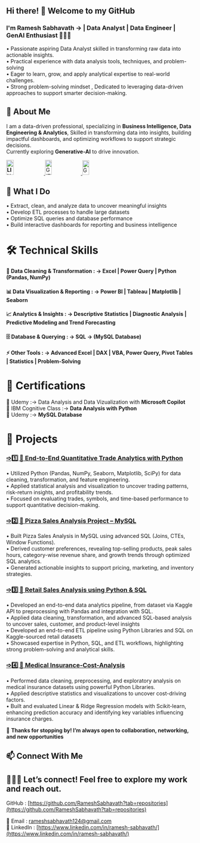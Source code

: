 
## Hi there! 👋 Welcome to my GitHub 

###  I'm **Ramesh Sabhavath** → | Data Analyst | Data Engineer | GenAI Enthusiast 👨🏼‍💻 

• Passionate aspiring Data Analyst skilled in transforming raw data into actionable insights.    
• Practical experience with data analysis tools, techniques, and problem-solving  
• Eager to learn, grow, and apply analytical expertise to real-world challenges.  
• Strong problem-solving mindset , Dedicated to leveraging data-driven approaches to support smarter decision-making.

## 💼 About Me 
I am a data-driven professional, specializing in **Business Intelligence, Data Engineering & Analytics**, Skilled in transforming data into insights, building impactful dashboards, and optimizing workflows to support strategic decisions.  
Currently exploring **Generative-AI** to drive innovation.

**<a href="https://www.linkedin.com/in/ramesh-sabhavath-3a0039387" target="_blank">
  <img src="https://img.shields.io/badge/LINKEDIN-0A66C2?style=flat-square&logo=linkedin&logoColor=white" 
       alt="LINKEDIN"
       height="40"
       width="20%" />
</a>**                     <a href="https://github.com/RameshSabhavath" target="_blank">
  <img src="https://img.shields.io/badge/GITHUB-100000?style=flat-square&logo=github&logoColor=white" 
       alt="GITHUB"
       height="40"
       width="19%" />
</a>            <a href="mailto:rameshsabhavath124@gmail.com" target="_blank">
  <img src="https://img.shields.io/badge/GMAIL-D14836?style=flat-square&logo=gmail&logoColor=white" 
       alt="GMAIL"
       height="39"
       width="19%" />
</a>   


## 📌 What I Do 
• Extract, clean, and analyze data to uncover meaningful insights  
• Develop ETL processes to handle large datasets  
• Optimize SQL queries and database performance  
• Build interactive dashboards for reporting and business intelligence


# 🛠 Technical Skills  

#### 🧹  Data Cleaning & Transformation  : → **Excel | Power Query | Python (Pandas, NumPy)**
#### 📊  Data Visualization & Reporting  : **→ Power BI | Tableau | Matplotlib | Seaborn**
#### 📈  Analytics & Insights   :  **→ Descriptive Statistics | Diagnostic Analysis  | Predictive Modeling and Trend Forecasting**
#### 🗄  Database & Querying   :   →  **SQL → (MySQL Database)**
#### ⚡  Other Tools  :  →  **Advanced Excel | DAX |  VBA, Power Query, Pivot Tables | Statistics | Problem-Solving**  

# 📜 Certifications

🎯 Udemy :→ Data Analysis and Data Vizualization with **Microsoft Copilot**   
🎯 IBM Cognitive Class :→ **Data Analysis with Python**  
🎯 Udemy :→ **MySQL Database** 

# 🚀 Projects  
<h3>
  <a href="https://github.com/RameshSabhavath/Quantitative-Trade-Data-Analytics-with-Python">
    ➩1️⃣ 🚀  End-to-End Quantitative Trade Analytics with Python
  </a>
</h3>

• Utilized Python (Pandas, NumPy, Seaborn, Matplotlib, SciPy) for data cleaning, transformation, and feature engineering.  
• Applied statistical analysis and visualization to uncover trading patterns, risk-return insights, and profitability trends.   
• Focused on evaluating trades, symbols, and time-based performance to support quantitative decision-making.

<h3>
  <a href="https://github.com/RameshSabhavath/Pizza_Sales_Analysis_using_SQL">
    ➩2️⃣ 🚀 Pizza Sales Analysis Project – MySQL
  </a>
</h3>

• Built Pizza Sales Analysis in MySQL using advanced SQL (Joins, CTEs, Window Functions).   
• Derived customer preferences, revealing top-selling products, peak sales hours, category-wise revenue share, and growth trends through optimized SQL analytics.   
• Generated actionable insights to support pricing, marketing, and inventory strategies.
  
<h3>
  <a href="https://github.com/RameshSabhavath/RetailOrder_Sales_Analysis_using_Python-MySQL">
    ➩3️⃣ 🚀 Retail Sales Analysis using Python & SQL
  </a>
</h3>

• Developed an end-to-end data analytics pipeline, from dataset via Kaggle API to preprocessing with Pandas and integration with SQL.   
• Applied data cleaning, transformation, and advanced SQL-based analysis to uncover sales, customer, and product-level insights     
• Developed an end-to-end ETL pipeline using Python Libraries and SQL on Kaggle-sourced retail datasets     
• Showcased expertise in Python, SQL, and ETL workflows, highlighting strong problem-solving and analytical skills.
  
<h3>
  <a href="https://github.com/RameshSabhavath/Insurance_Cost_Analysis">
    ➩4️⃣ 🚀 Medical Insurance-Cost-Analysis
  </a>
</h3>

• Performed data cleaning, preprocessing, and exploratory analysis on medical insurance datasets using powerful Python Libraries.   
• Applied descriptive statistics and visualizations to uncover cost-driving factors.    
• Built and evaluated Linear & Ridge Regression models with Scikit-learn, enhancing prediction accuracy and identifying key variables influencing insurance charges.
  
📝 **Thanks for stopping by! I’m always open to collaboration, networking, and new opportunities**

## 📫 Connect With Me 
## 👨🏼‍💻 Let’s connect! Feel free to explore my work and reach out. 
GitHub : [https://github.com/RameshSabhavath?tab=repositories](https://github.com/RameshSabhavath?tab=repositories)


📧 Email :  [rameshsabhavath124@gmail.com ]( rameshsabhavath124@gmail.com)   
🔗 LinkedIn :  [https://www.linkedin.com/in/ramesh-sabhavath/](https://www.linkedin.com/in/ramesh-sabhavath/)  
